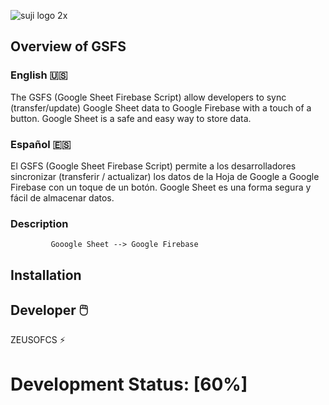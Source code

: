 


![suji logo 2x](https://user-images.githubusercontent.com/19171147/31664921-3b149492-b315-11e7-8177-4b69a4d2cde6.png)

## Overview of GSFS

### English 🇺🇸 
The GSFS (Google Sheet Firebase Script) allow developers to sync (transfer/update) Google Sheet data to Google Firebase with a touch of a button. Google Sheet is a safe and easy way to store data.

### Español 🇪🇸

El GSFS (Google Sheet Firebase Script) permite a los desarrolladores sincronizar (transferir / actualizar) los datos de la Hoja de Google a Google Firebase con un toque de un botón. Google Sheet es una forma segura y fácil de almacenar datos.

### Description

             Gooogle Sheet --> Google Firebase




## Installation

## Developer  🖱️ 

ZEUSOFCS ⚡

# Development Status: [60%]
